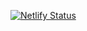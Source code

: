 [![Netlify Status](https://api.netlify.com/api/v1/badges/8b180c70-f76a-48f6-a495-5766363a0477/deploy-status)](https://app.netlify.com/sites/anhthichem/deploys)
